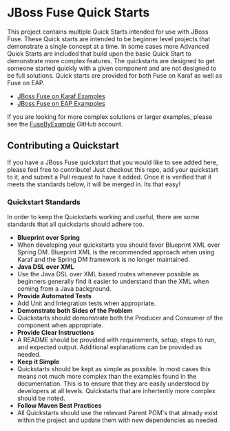 # JBoss Fuse Quick Starts

This project contains multiple Quick Starts intended for use with JBoss Fuse. These Quick starts are intended to be beginner level projects that demonstrate a single concept at a time. In some cases more Advanced Quick Starts are included that build upon the basic Quick Start to demonstrate more complex features. The quickstarts are designed to get someone started quickly with a given component and are not designed to be full solutions. Quick starts are provided for both Fuse on Karaf as well as Fuse on EAP.

 * [JBoss Fuse on Karaf Examples](https://github.com/rhtconsulting/fuse-quickstarts/tree/master/karaf)
 * [JBoss Fuse on EAP Exampples](https://github.com/rhtconsulting/fuse-quickstarts/tree/master/eap)

If you are looking for more complex solutions or larger examples, please see the [FuseByExample](https://github.com/FuseByExample) GitHub account.

## Contributing a Quickstart ##
If you have a JBoss Fuse quickstart that you would like to see added here, please feel free to contribute! Just checkout this repo, add your quickstart to it, and submit a Pull request to have it added. Once it is verified that it meets the standards below, it will be merged in. Its that easy!

### Quickstart Standards ###
In order to keep the Quickstarts working and useful, there are some standards that all quickstarts should adhere too.

- **Blueprint over Spring**
 - When developing your quickstarts you should favor Blueprint XML over Spring DM. Blueprint XML is the recommended approach when using Karaf and the Spring DM framework is no longer maintained.
- **Java DSL over XML**
 - Use the Java DSL over XML based routes whenever possible as beginners generally find it easier to understand than the XML when coming from a Java background.
- **Provide Automated Tests**
 - Add Unit and Integration tests when appropriate.
- **Demonstrate both Sides of the Problem**
 - Quickstarts should demonstrate both the Producer and Consumer of the component when appropriate.
- **Provide Clear Instructions**
 - A README should be provided with requirements, setup, steps to run, and expected output. Additional explanations can be provided as needed.
- **Keep it Simple**
 - Quickstarts should be kept as simple as possible. In most cases this means not much more complex than the examples found in the documentation. This is to ensure that they are easily understood by developers at all levels. Quickstarts that are inhertently more complex should be noted.
- **Follow Maven Best Practices**
 - All Quickstarts should use the relevant Parent POM's that already exist within the project and update them with new dependencies as needed.

